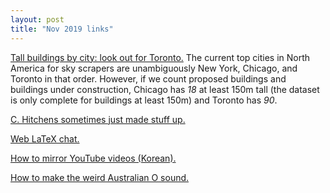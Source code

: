 ```yaml
---
layout: post
title: "Nov 2019 links"
---
```



[Tall buildings by city: look out for Toronto.](https://www.skyscrapercenter.com/explore-data)
The current top cities in North America for sky scrapers are unambiguously
New York, Chicago, and Toronto in that order.
However, if we count proposed buildings and buildings under construction,
Chicago has _18_ at least 150m tall (the dataset is only complete for buildings
at least 150m) and Toronto has _90_.

[C. Hitchens sometimes just made stuff up.](http://content.time.com/time/nation/article/0,8599,1662757,00.html)

[Web LaTeX chat.](https://hack.chat/)

[How to mirror YouTube videos (Korean).](https://macinjune.com/all-posts/web-tip/%EC%9C%A0%ED%8A%9C%EB%B8%8C-%EB%8F%99%EC%98%81%EC%83%81-%ED%9A%8C%EC%A0%84-%ED%98%B9%EC%9D%80-%EA%B1%B0%EC%9A%B8-%EB%AA%A8%EB%93%9C%EC%A2%8C%EC%9A%B0-%EB%B0%98%EC%A0%84%EB%A1%9C-%EB%B3%B4%EB%8A%94/#i-2)

[How to make the weird Australian O sound.](https://www.youtube.com/watch?v=Fp364ZUWdeM)

